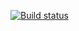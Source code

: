 [![Build status](https://ci.appveyor.com/api/projects/status/38p42f434itw123f?svg=true)](https://ci.appveyor.com/project/fff26/clean-functions)
